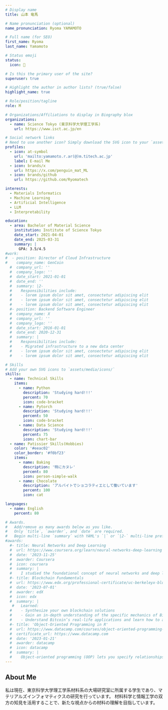 ```yaml
---
# Display name
title: 山本 竜馬

# Name pronunciation (optional)
name_pronunciation: Ryoma YAMAMOTO

# Full name (for SEO)
first_name: Ryoma
last_name: Yamamoto

# Status emoji
status:
  icon: 🐧

# Is this the primary user of the site?
superuser: true

# Highlight the author in author lists? (true/false)
highlight_name: true

# Role/position/tagline
role: M

# Organizations/Affiliations to display in Biography blox
organizations:
  - name: Science Tokyo (東京科学大学理工学系)
    url: https://www.isct.ac.jp/en

# Social network links
# Need to use another icon? Simply download the SVG icon to your `assets/media/icons/` folder.
profiles:
  - icon: at-symbol
    url: 'mailto:yamamoto.r.ar(@)m.titech.ac.jp'
    label: E-mail Me
  - icon: brands/x
    url: https://x.com/penguin_mat_ML
  - icon: brands/github
    url: https://github.com/Ryomatech

interests:
  - Materials Informatics
  - Machine Learning
  - Artificial Intelligence
  - LLM
  - Interpretability

education:
  - area: Bachelor of Material Science
    institution: Institute of Science Tokyo
    date_start: 2021-04-01
    date_end: 2025-03-31
    summary: |
      GPA: 3.5/4.5
#work:
#  - position: Director of Cloud Infrastructure
#    company_name: GenCoin
  #  company_url: ''
  #  company_logo: ''
  #  date_start: 2021-01-01
  #  date_end: ''
  #  summary: |2-
  #    Responsibilities include:
  #    - lorem ipsum dolor sit amet, consectetur adipiscing elit
  #    - lorem ipsum dolor sit amet, consectetur adipiscing elit
  #    - lorem ipsum dolor sit amet, consectetur adipiscing elit
  #- position: Backend Software Engineer
  #  company_name: X
  #  company_url: ''
  #  company_logo: ''
  #  date_start: 2016-01-01
  #  date_end: 2020-12-31
  #  summary: |
  #    Responsibilities include:
  #    - Migrated infrastructure to a new data center
  #    - lorem ipsum dolor sit amet, consectetur adipiscing elit
  #    - lorem ipsum dolor sit amet, consectetur adipiscing elit

# Skills
# Add your own SVG icons to `assets/media/icons/`
skills:
  - name: Technical Skills
    items:
      - name: Python
        description: 'Studying hard!!!'
        percent: 70
        icon: code-bracket
      - name: Pytorch
        description: 'Studying hard!!!'
        percent: 50
        icon: code-bracket
      - name: Data Science
        description: 'Studying hard!!!'
        percent: 75
        icon: chart-bar
  - name: Patissier Skills(Hobbies)
    color: '#eeac02'
    color_border: '#f0bf23'
    items:
      - name: Baking
        description: '特にカヌレ'
        percent: 80
        icon: person-simple-walk
      - name: Chocolate
        description: 'アルバイトでショコラティエとして働いています'
        percent: 100
        icon: cat

languages:
  - name: English
    percent: 80

# Awards.
#   Add/remove as many awards below as you like.
#   Only `title`, `awarder`, and `date` are required.
#   Begin multi-line `summary` with YAML's `|` or `|2-` multi-line prefix and indent 2 spaces below.
#awards:
  #- title: Neural Networks and Deep Learning
  #  url: https://www.coursera.org/learn/neural-networks-deep-learning
  #  date: '2023-11-25'
  #  awarder: Coursera
  #  icon: coursera
  #  summary: |
  #    I studied the foundational concept of neural networks and deep learning. By the end, I was familiar with the significant technological trends driving the rise of deep learning; build, train, and apply fully connected deep neural networks; implement efficient (vectorized) neural networks; identify key parameters in a neural network’s architecture; and apply deep learning to your own applications.
  #- title: Blockchain Fundamentals
  #  url: https://www.edx.org/professional-certificate/uc-berkeleyx-blockchain-fundamentals
  #  date: '2023-07-01'
  #  awarder: edX
  #  icon: edx
  #  summary: |
   #   Learned:
  #    - Synthesize your own blockchain solutions
  #    - Gain an in-depth understanding of the specific mechanics of Bitcoin
  #    - Understand Bitcoin’s real-life applications and learn how to attack and destroy Bitcoin, Ethereum, smart contracts and Dapps, and alternatives to Bitcoin’s Proof-of-Work consensus algorithm
  #- title: 'Object-Oriented Programming in R'
  #  url: https://www.datacamp.com/courses/object-oriented-programming-with-s3-and-r6-in-r
  #  certificate_url: https://www.datacamp.com
  #  date: '2023-01-21'
  #  awarder: datacamp
  #  icon: datacamp
  #  summary: |
  #    Object-oriented programming (OOP) lets you specify relationships between functions and the objects that they can act on, helping you manage complexity in your code. This is an intermediate level course, providing an introduction to OOP, using the S3 and R6 systems. S3 is a great day-to-day R programming tool that simplifies some of the functions that you write. R6 is especially useful for industry-specific analyses, working with web APIs, and building GUIs.
---
```


## About Me

私は現在、東京科学大学理工学系材料系の大場研究室に所属する学生であり、マテリアルズインフォマティクスの研究を行っています。
材料科学と情報工学の双方の知見を活用することで、新たな視点からの材料の理解を目指しています。
